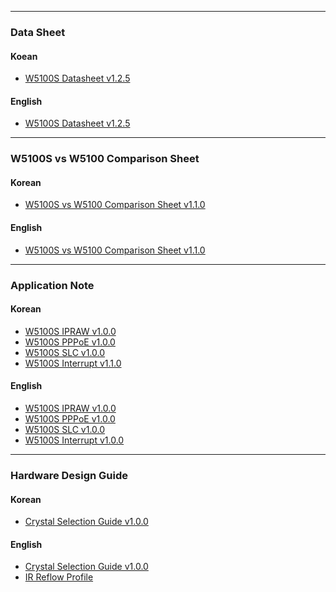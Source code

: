 -------------

### Data Sheet

#### Koean

   * [W5100S Datasheet v1.2.5]()
   
#### English

   * [W5100S Datasheet v1.2.5]()
   
--------

### W5100S vs W5100 Comparison Sheet

#### Korean
 
   * [W5100S vs W5100 Comparison Sheet v1.1.0]()
   
#### English

   * [W5100S vs W5100 Comparison Sheet v1.1.0]()
   
--------------

### Application Note

#### Korean

   * [W5100S IPRAW v1.0.0]()
   * [W5100S PPPoE v1.0.0]()
   * [W5100S SLC v1.0.0]()
   * [W5100S Interrupt v1.1.0]()
   
#### English

   * [W5100S IPRAW v1.0.0]()
   * [W5100S PPPoE v1.0.0]()
   * [W5100S SLC v1.0.0]()
   * [W5100S Interrupt v1.0.0]()
   
--------------

### Hardware Design Guide

#### Korean

  * [Crystal Selection Guide v1.0.0]()
  
#### English

  * [Crystal Selection Guide v1.0.0]()
  * [IR Reflow Profile]()
